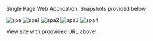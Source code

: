 Single Page Web Application. 
Snapshots provided below.


![spa](https://user-images.githubusercontent.com/27201449/38230886-054f8a54-36c5-11e8-9df8-e34bf381e0bd.PNG)
![spa1](https://user-images.githubusercontent.com/27201449/38230887-0563d202-36c5-11e8-894d-0b09639e006c.PNG)
![spa2](https://user-images.githubusercontent.com/27201449/38230888-05796c52-36c5-11e8-91d4-c640092f40db.PNG)
![spa3](https://user-images.githubusercontent.com/27201449/38230889-058be9f4-36c5-11e8-953d-7cbf404c7309.PNG)
![spa4](https://user-images.githubusercontent.com/27201449/38230890-05a18886-36c5-11e8-900d-25380ee266c9.PNG)

View site with proovided URL above!
